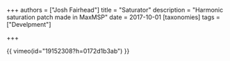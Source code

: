 +++
authors = ["Josh Fairhead"]
title = "Saturator"
description = "Harmonic saturation patch made in MaxMSP"
date = 2017-10-01
[taxonomies]
tags = ["Develpment"]

+++

{{ vimeo(id="19152308?h=0172d1b3ab") }}